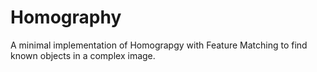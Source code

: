 # Homography

A minimal implementation of Homograpgy with Feature Matching to find known objects in a complex image.
